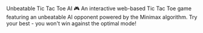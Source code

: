 Unbeatable Tic Tac Toe AI 🎮
An interactive web-based Tic Tac Toe game featuring an unbeatable AI opponent powered by the Minimax algorithm. Try your best - you won't win against the optimal mode!

